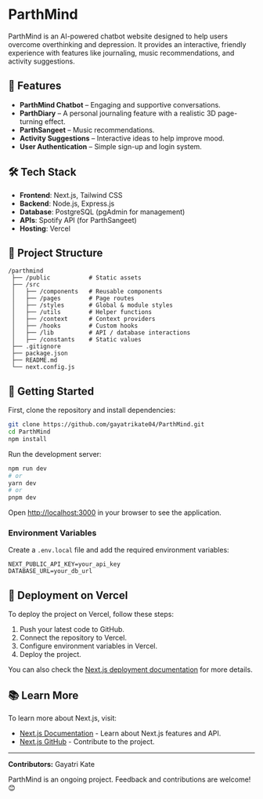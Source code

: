 # ParthMind

ParthMind is an AI-powered chatbot website designed to help users overcome overthinking and depression. It provides an interactive, friendly experience with features like journaling, music recommendations, and activity suggestions.

## 🚀 Features
- **ParthMind Chatbot** – Engaging and supportive conversations.
- **ParthDiary** – A personal journaling feature with a realistic 3D page-turning effect.
- **ParthSangeet** – Music recommendations.
- **Activity Suggestions** – Interactive ideas to help improve mood.
- **User Authentication** – Simple sign-up and login system.

## 🛠 Tech Stack
- **Frontend**: Next.js, Tailwind CSS
- **Backend**: Node.js, Express.js
- **Database**: PostgreSQL (pgAdmin for management)
- **APIs**: Spotify API (for ParthSangeet)
- **Hosting**: Vercel

## 📂 Project Structure
```
/parthmind
 ├── /public           # Static assets
 ├── /src              
 │   ├── /components   # Reusable components
 │   ├── /pages        # Page routes
 │   ├── /styles       # Global & module styles
 │   ├── /utils        # Helper functions
 │   ├── /context      # Context providers
 │   ├── /hooks        # Custom hooks
 │   ├── /lib          # API / database interactions
 │   ├── /constants    # Static values
 ├── .gitignore        
 ├── package.json
 ├── README.md
 └── next.config.js
```

## 🚀 Getting Started

First, clone the repository and install dependencies:
```bash
git clone https://github.com/gayatrikate04/ParthMind.git
cd ParthMind
npm install
```

Run the development server:
```bash
npm run dev
# or
yarn dev
# or
pnpm dev
```

Open [http://localhost:3000](http://localhost:3000) in your browser to see the application.

### Environment Variables
Create a `.env.local` file and add the required environment variables:
```env
NEXT_PUBLIC_API_KEY=your_api_key
DATABASE_URL=your_db_url
```

## 🚀 Deployment on Vercel

To deploy the project on Vercel, follow these steps:
1. Push your latest code to GitHub.
2. Connect the repository to Vercel.
3. Configure environment variables in Vercel.
4. Deploy the project.

You can also check the [Next.js deployment documentation](https://nextjs.org/docs/app/building-your-application/deploying) for more details.

## 📚 Learn More
To learn more about Next.js, visit:
- [Next.js Documentation](https://nextjs.org/docs) - Learn about Next.js features and API.
- [Next.js GitHub](https://github.com/vercel/next.js) - Contribute to the project.

---
**Contributors:** Gayatri Kate

ParthMind is an ongoing project. Feedback and contributions are welcome! 😊

